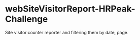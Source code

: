# webSiteVisitorReport-HRPeak-Challenge
Site visitor counter reporter and filtering them by date, page.
